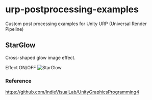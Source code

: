 # urp-postprocessing-examples
Custom post processing examples for Unity URP (Universal Render Pipeline)

## StarGlow
Cross-shaped glow image effect.

Effect ON/OFF
![StarGlow](https://github.com/togucchi/urp-postprocessing-examples/blob/main/Thumbnails/starglow.gif?raw=true)

### Reference
https://github.com/IndieVisualLab/UnityGraphicsProgramming4
